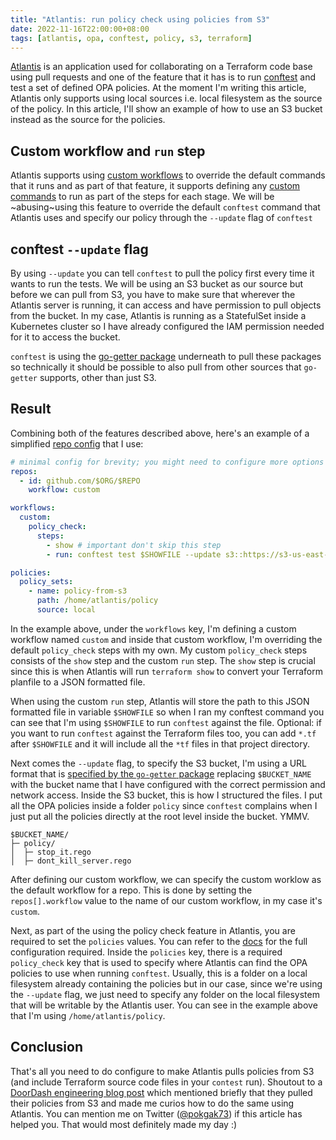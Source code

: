 ```yaml
---
title: "Atlantis: run policy check using policies from S3"
date: 2022-11-16T22:00:00+08:00
tags: [atlantis, opa, conftest, policy, s3, terraform]
---
```


[Atlantis](https://www.runatlantis.io) is an application used for collaborating on a Terraform code base using pull requests and one of the feature that it has is to run [conftest](conftest.dev) and test a set of defined OPA policies. At the moment I'm writing this article, Atlantis only supports using local sources i.e. local filesystem as the source of the policy. In this article, I'll show an example of how to use an S3 bucket instead as the source for the policies.

## Custom workflow and `run` step

Atlantis supports using [custom workflows](https://www.runatlantis.io/docs/custom-workflows.html) to override the default commands that it runs and as part of that feature, it supports defining any [custom commands](https://www.runatlantis.io/docs/custom-workflows.html#running-custom-commands) to run as part of the steps for each stage. We will be ~abusing~using this feature to override the default `conftest` command that Atlantis uses and specify our policy through the `--update` flag of `conftest`

## conftest `--update` flag

By using `--update` you can tell `conftest` to pull the policy first every time it wants to run the tests. We will be using an S3 bucket as our source but before we can pull from S3, you have to make sure that wherever the Atlantis server is running, it can access and have permission to pull objects from the bucket. In my case, Atlantis is running as a StatefulSet inside a Kubernetes cluster so I have already configured the IAM permission needed for it to access the bucket.

`conftest` is using the [go-getter package](https://github.com/hashicorp/go-getter) underneath to pull these packages so technically it should be possible to also pull from other sources that `go-getter` supports, other than just S3.

## Result

Combining both of the features described above, here's an example of a simplified [repo config](https://www.runatlantis.io/docs/server-side-repo-config.html) that I use:

```yaml
# minimal config for brevity; you might need to configure more options to make atlantis works properly
repos:
  - id: github.com/$ORG/$REPO
    workflow: custom

workflows:
  custom:
    policy_check:
      steps:
        - show # important don't skip this step
        - run: conftest test $SHOWFILE --update s3::https://s3-us-east-1.amazonaws.com/$BUCKET_NAME/policy

policies:
  policy_sets:
    - name: policy-from-s3
      path: /home/atlantis/policy
      source: local
```

In the example above, under the `workflows` key, I'm defining a custom workflow named `custom` and inside that custom workflow, I'm overriding the default `policy_check` steps with my own. My custom `policy_check` steps consists of the `show` step and the custom `run` step. The `show` step is crucial since this is when Atlantis will run `terraform show` to convert your Terraform planfile to a JSON formatted file.

When using the custom `run` step, Atlantis will store the path to this JSON formatted file in variable `$SHOWFILE` so when I ran my conftest command you can see that I'm using `$SHOWFILE` to run `conftest` against the file. Optional: if you want to run `conftest` against the Terraform files too, you can add `*.tf` after `$SHOWFILE` and it will include all the `*tf` files in that project directory.

Next comes the `--update` flag, to specify the S3 bucket, I'm using a URL format that is [specified by the `go-getter` package](https://github.com/hashicorp/go-getter#s3-bucket-examples) replacing `$BUCKET_NAME` with the bucket name that I have configured with the correct permission and network access. Inside the S3 bucket, this is how I structured the files. I put all the OPA policies inside a folder `policy` since `conftest` complains when I just put all the policies directly at the root level inside the bucket. YMMV.

```
$BUCKET_NAME/
├─ policy/
│  ├─ stop_it.rego
│  ├─ dont_kill_server.rego

```

After defining our custom workflow, we can specify the custom worklow as the default workflow for a repo. This is done by setting the `repos[].workflow` value to the name of our custom workflow, in my case it's `custom`. 

Next, as part of the using the policy check feature in Atlantis, you are required to set the `policies` values. You can refer to the [docs](https://www.runatlantis.io/docs/server-side-repo-config.html#policies) for the full configuration required. Inside the `policies` key, there is a required `policy_check` key that is used to specify where Atlantis can find the OPA policies to use when running `conftest`. Usually, this is a folder on a local filesystem already containing the policies but in our case, since we're using the `--update` flag, we just need to specify any folder on the local filesystem that will be writable by the Atlantis user. You can see in the example above that I'm using `/home/atlantis/policy`.


## Conclusion

That's all you need to do configure to make Atlantis pulls policies from S3 (and include Terraform source code files in your `contest` run). Shoutout to a [DoorDash engineering blog post](https://doordash.engineering/2022/09/20/how-doordash-ensures-velocity-and-reliability-through-policy-automation/) which mentioned briefly that they pulled their policies from S3 and made me curios how to do the same using Atlantis. You can mention me on Twitter ([@pokgak73](https://twitter.com/pokgak73)) if this article has helped you. That would most definitely made my day :)
